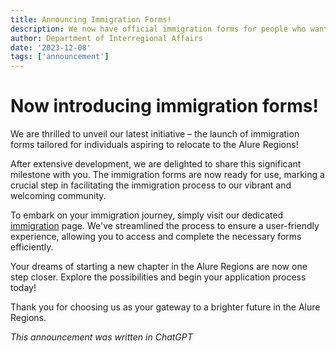 ```yaml
---
title: Announcing Immigration Forms!
description: We now have official immigration forms for people who want to immigrate to the Alure Regions!
author: Department of Interregional Affairs
date: '2023-12-08'
tags: ['announcement']
---
```

# Now introducing immigration forms!
We are thrilled to unveil our latest initiative – the launch of immigration forms tailored for individuals aspiring to relocate to the Alure Regions!

After extensive development, we are delighted to share this significant milestone with you. The immigration forms are now ready for use, marking a crucial step in facilitating the immigration process to our vibrant and welcoming community.

To embark on your immigration journey, simply visit our dedicated [immigration](/immigration) page. We've streamlined the process to ensure a user-friendly experience, allowing you to access and complete the necessary forms efficiently.

Your dreams of starting a new chapter in the Alure Regions are now one step closer. Explore the possibilities and begin your application process today!

Thank you for choosing us as your gateway to a brighter future in the Alure Regions.

*This announcement was written in ChatGPT*

